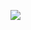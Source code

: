<!-- # 从入门到精通 -->
<!-- TokenPocket &copy; 2019 -->

![](https://tp-statics.tokenpocket.pro/logo/blockchain-pc-zh.png)
